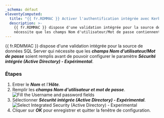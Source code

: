 ```yaml
---
_schema: défaut
eleventyComputed:
  title: "{{ fr.RDMMAC }} Activer l'authentification intégrée avec Kerberos"
  description: >-
    {{ fr.RDMMAC }} dispose d'une validation intégrée pour la source de données SQL Server qui
    nécessite que les champs Nom d'utilisateur/Mot de passe contiennent des informations.
---
```

{{ fr.RDMMAC }} dispose d'une validation intégrée pour la source de données SQL Server qui nécessite que les ***champs Nom d'utilisateur/Mot de passe*** soient remplis avant de pouvoir configurer le paramètre ***Sécurité intégrée (Active Directory) - Expérimental***.

### Étapes

1. Entrer le ***Nom*** et l'***Hôte***.
2. Remplir les ***champs Nom d'utilisateur et mot de passe***. ![Fill the Username and password fields](https://cdnweb.devolutions.net/docs/RDMM6002_2024_2.png)
3. Sélectionner ***Sécurité intégrée (Active Directory) - Expérimental***. ![Select Integrated Security (Active Directory) - Experimental](https://cdnweb.devolutions.net/docs/RDMM6003_2024_2.png)
4. Cliquer sur ***OK*** pour enregistrer et quitter la fenêtre de configuration.
